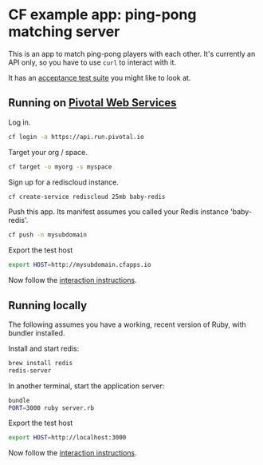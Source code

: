 # CF example app: ping-pong matching server

This is an app to match ping-pong players with each other. It's currently an
API only, so you have to use `curl` to interact with it.

It has an [acceptance test suite][acceptance-test] you might like to look at.

## Running on [Pivotal Web Services][pws]

Log in.

```bash
cf login -a https://api.run.pivotal.io
```

Target your org / space.

```bash
cf target -o myorg -s myspace
```

Sign up for a rediscloud instance.

```bash
cf create-service rediscloud 25mb baby-redis
```

Push this app. Its manifest assumes you called your Redis instance 'baby-redis'.

```bash
cf push -n mysubdomain
```

Export the test host

```bash
export HOST=http://mysubdomain.cfapps.io
```

Now follow the [interaction instructions][interaction].

## Running locally

The following assumes you have a working, recent version of Ruby, with bundler installed.

Install and start redis:

```bash
brew install redis
redis-server
```

In another terminal, start the application server:

```bash
bundle
PORT=3000 ruby server.rb
```

Export the test host

```bash
export HOST=http://localhost:3000
```

Now follow the [interaction instructions][interaction].

[acceptance-test]:https://github.com/camelpunch/pong_matcher_acceptance
[pws]:https://run.pivotal.io
[interaction]:https://github.com/cloudfoundry-samples/pong_matcher_grails#interaction-instructions
